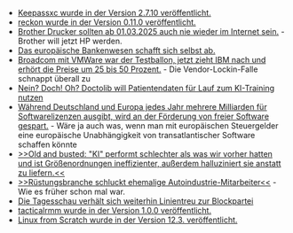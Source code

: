 * [Keepassxc wurde in der Version 2.7.10 veröffentlicht.](https://github.com/keepassxreboot/keepassxc/releases/tag/2.7.10)
* [reckon wurde in der Version 0.11.0 veröffentlicht.](https://github.com/cantino/reckon/releases/tag/v0.11.0)
* [Brother Drucker sollten ab 01.03.2025 auch nie wieder im Internet sein.](https://blog.fefe.de/?ts=9938282a) - Brother will jetzt HP werden.
* [Das europäische Bankenwesen schafft sich selbst ab.](https://blog.fefe.de/?ts=99380f98)
* [Broadcom mit VMWare war der Testballon, jetzt zieht IBM nach und erhört die Preise um 25 bis 50 Prozent.](https://www.borncity.com/blog/2025/03/04/ibm-preise-steigen-um-508/) - Die Vendor-Lockin-Falle schnappt überall zu
* [Nein? Doch! Oh? Doctolib will Patientendaten für Lauf zum KI-Training nutzen](https://www.borncity.com/blog/2025/03/03/doctolib-will-patientendaten-fuer-ki-training-nutzen/)
* [Während Deutschland und Europa jedes Jahr mehrere Milliarden für Softwarelizenzen ausgibt, wird an der Förderung von freier Software gespart.](https://netzpolitik.org/2025/open-source-foerderung-auf-der-kippe-wir-liefern-was-europa-braucht-um-unabhaengiger-zu-werden/) - Wäre ja auch was, wenn man mit europäischen Steuergelder eine europäische Unabhängigkeit von transatlantischer Software schaffen könnte
* [>>Old and busted: "KI" performt schlechter als was wir vorher hatten und ist Größenordnungen ineffizienter, außerdem halluziniert sie anstatt zu liefern.<<](https://blog.fefe.de/?ts=99368e2d)
* [>>Rüstungsbranche schluckt ehemalige Autoindustrie-Mitarbeiter<<](https://blog.fefe.de/?ts=99368caa) - Wie es früher schon mal war.
* [Die Tagesschau verhält sich weiterhin Linientreu zur Blockpartei](https://blog.fefe.de/?ts=9936fe58)
* [tacticalrmm wurde in der Version 1.0.0 veröffentlicht.](https://github.com/amidaware/tacticalrmm/releases/tag/v1.0.0)
* [Linux from Scratch wurde in der Version 12.3. veröffentlicht.](https://lwn.net/Articles/1013096/)
